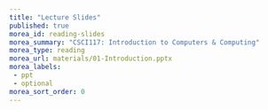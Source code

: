 ```yaml
---
title: "Lecture Slides"
published: true
morea_id: reading-slides
morea_summary: "CSCI117: Introduction to Computers & Computing"
morea_type: reading
morea_url: materials/01-Introduction.pptx
morea_labels:
 - ppt
 - optional
morea_sort_order: 0
---
```

